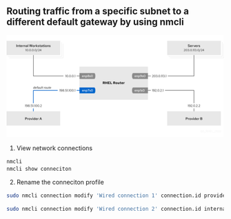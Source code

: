 ## Routing traffic from a specific subnet to a different default gateway by using nmcli
![image](../images/policy-based-routing.png)

1. View network connections
```bash
nmcli
nmcli show conneciton
```

2. Rename the conneciton profile
```bash
sudo nmcli connection modify 'Wired connection 1' connection.id providerB
```

```bash
sudo nmcli connection modify 'Wired connection 2' connection.id internal-connection
```

